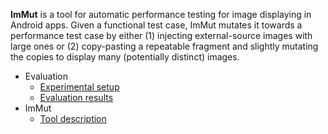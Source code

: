 **ImMut** is a tool for automatic performance testing for image displaying in Android apps. Given a functional test case, ImMut mutates it towards a performance test case by either (1) injecting external-source images with large ones or (2) copy-pasting a repeatable fragment and slightly mutating the copies to display many (potentially distinct) images.

* Evaluation
    * [Experimental setup](pages/setup.html)
    * [Evaluation results](pages/results.html)
* ImMut
    * [Tool description](pages/run.html)
